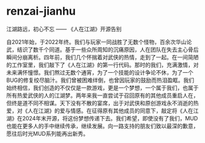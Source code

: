 # renzai-jianhu
江湖路远，初心不忘 —— 《人在江湖》开源告别

自2021年始，于2022年终。我们与玩家一同战胜了无数个怪物，百余次华山论武，结识了数千个同道。基于一些众所周知的沉痛原因，人在团队在失去主心骨后瞬间分崩离析。四年前，我们几个怀揣着对武侠的热情，走到了一起。在一间简陋的工作室里，我们敲下了《人在江湖》的第一行代码。那时的我们，充满激情，对未来满怀憧憬。我们熬过无数个通宵，为了一个技能的设计争论不休，为了一个BUG的修复绞尽脑汁。我们曾被困难绊倒，也曾因玩家的鼓励而热泪盈眶。我们始终相信，我们创造的不仅仅是一款游戏，更是一个梦想，一个属于我们，也属于所有热爱武侠的人的江湖梦。两年来我一直尝试于召回原有的其他成员重启人在，但终是道不同不相谋。天下没有不散的宴席，出于对武侠和原创游戏永不消逝的热爱，对《人在江湖》的爱与情感。在征得原有其他成员的同意下，敲定将《人在江湖》在2024年末开源，将这份梦想传递下去。我们希望，即使没有了我们，MUD也能在更多人的手中继续传承，继续发展。向一路支持的朋友们致以最深的歉意，愿往后时光MUD系列能再出新秀。
